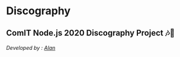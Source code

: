 # Discography

## ComIT Node.js 2020 Discography Project 🎶🎵

###### Developed by : [Alan ](https://github.com/AlanGaia "Alan Gaia")
